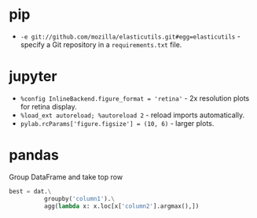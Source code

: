 # pip

- `-e git://github.com/mozilla/elasticutils.git#egg=elasticutils` - specify a
  Git repository in a `requirements.txt` file.

# jupyter

- `%config InlineBackend.figure_format = 'retina'` - 2x resolution plots for
  retina display.
- `%load_ext autoreload; %autoreload 2` - reload imports automatically.
- `pylab.rcParams['figure.figsize'] = (10, 6)` - larger plots.

# pandas

Group DataFrame and take top row

```python
best = dat.\
          groupby('column1').\
          agg(lambda x: x.loc[x['column2'].argmax(),])
```
